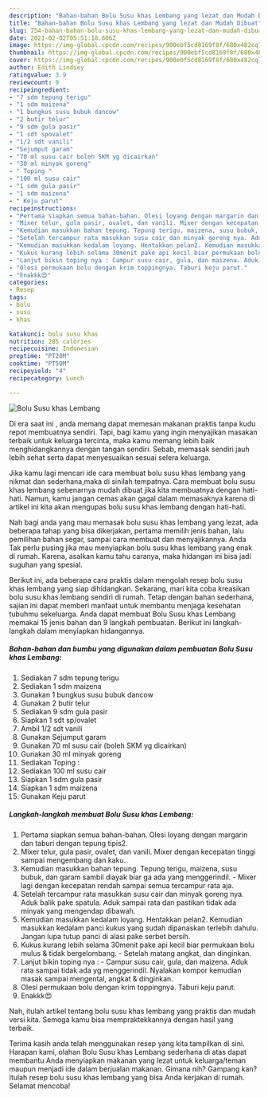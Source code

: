 ```yaml
---
description: "Bahan-bahan Bolu Susu khas Lembang yang lezat dan Mudah Dibuat"
title: "Bahan-bahan Bolu Susu khas Lembang yang lezat dan Mudah Dibuat"
slug: 754-bahan-bahan-bolu-susu-khas-lembang-yang-lezat-dan-mudah-dibuat
date: 2021-02-02T05:51:18.606Z
image: https://img-global.cpcdn.com/recipes/900ebf5cd8169f8f/680x482cq70/bolu-susu-khas-lembang-foto-resep-utama.jpg
thumbnail: https://img-global.cpcdn.com/recipes/900ebf5cd8169f8f/680x482cq70/bolu-susu-khas-lembang-foto-resep-utama.jpg
cover: https://img-global.cpcdn.com/recipes/900ebf5cd8169f8f/680x482cq70/bolu-susu-khas-lembang-foto-resep-utama.jpg
author: Edith Lindsey
ratingvalue: 3.9
reviewcount: 9
recipeingredient:
- "7 sdm tepung terigu"
- "1 sdm maizena"
- "1 bungkus susu bubuk dancow"
- "2 butir telur"
- "9 sdm gula pasir"
- "1 sdt spovalet"
- "1/2 sdt vanili"
- "Sejumput garam"
- "70 ml susu cair boleh SKM yg dicairkan"
- "30 ml minyak goreng"
- " Toping "
- "100 ml susu cair"
- "1 sdm gula pasir"
- "1 sdm maizena"
- " Keju parut"
recipeinstructions:
- "Pertama siapkan semua bahan-bahan. Olesi loyang dengan margarin dan taburi dengan tepung tipis2."
- "Mixer telur, gula pasir, ovalet, dan vanili. Mixer dengan kecepatan tinggi sampai mengembang dan kaku."
- "Kemudian masukkan bahan tepung. Tepung terigu, maizena, susu bubuk, dan garam sambil diayak biar ga ada yang menggerindil. Mixer lagi dengan kecepatan rendah sampai semua tercampur rata aja."
- "Setelah tercampur rata masukkan susu cair dan minyak goreng nya. Aduk balik pake spatula. Aduk sampai rata dan pastikan tidak ada minyak yang mengendap dibawah."
- "Kemudian masukkan kedalam loyang. Hentakkan pelan2. Kemudian masukkan kedalam panci kukus yang sudah dipanaskan terlebih dahulu. Jangan lupa tutup panci di alasi pake serbet bersih."
- "Kukus kurang lebih selama 30menit pake api kecil biar permukaan bolu mulus &amp; tidak bergelombang. Setelah matang angkat, dan dinginkan."
- "Lanjut bikin toping nya : Campur susu cair, gula, dan maizena. Aduk rata sampai tidak ada yg menggerindil. Nyalakan kompor kemudian masak sampai mengental, angkat &amp; dinginkan."
- "Olesi permukaan bolu dengan krim toppingnya. Taburi keju parut."
- "Enakkk😍"
categories:
- Resep
tags:
- bolu
- susu
- khas

katakunci: bolu susu khas 
nutrition: 285 calories
recipecuisine: Indonesian
preptime: "PT28M"
cooktime: "PT50M"
recipeyield: "4"
recipecategory: Lunch

---
```



![Bolu Susu khas Lembang](https://img-global.cpcdn.com/recipes/900ebf5cd8169f8f/680x482cq70/bolu-susu-khas-lembang-foto-resep-utama.jpg)

Di era  saat ini , anda memang dapat memesan makanan praktis tanpa kudu repot membuatnya sendiri. Tapi, bagi kamu yang ingin menyajikan masakan terbaik untuk keluarga tercinta, maka kamu memang lebih baik menghidangkannya dengan tangan sendiri. Sebab, memasak sendiri jauh lebih sehat serta dapat menyesuaikan sesuai selera keluarga.

Jika kamu lagi mencari ide cara membuat bolu susu khas lembang yang nikmat dan sederhana,maka di sinilah tempatnya. Cara membuat bolu susu khas lembang  sebenarnya mudah dibuat jika kita membuatnya dengan hati-hati. Namun, kamu jangan cemas akan gagal dalam memasaknya 
karena di artikel ini kita akan mengupas bolu susu khas lembang dengan hati-hati.  



Nah bagi anda yang mau memasak bolu susu khas lembang yang lezat, ada beberapa tahap yang bisa dikerjakan, pertama memilih jenis bahan, lalu pemilihan bahan segar, sampai cara membuat dan menyajikannya. Anda Tak perlu pusing jika mau menyiapkan bolu susu khas lembang yang enak di rumah. Karena, asalkan kamu  tahu caranya, maka hidangan ini bisa jadi suguhan yang spesial.

Berikut ini, ada beberapa cara praktis  dalam mengolah resep bolu susu khas lembang yang siap dihidangkan. Sekarang, mari kita coba kreasikan bolu susu khas lembang sendiri di rumah. Tetap dengan bahan sederhana, sajian ini dapat memberi manfaat untuk membantu menjaga kesehatan tubuhmu sekeluarga. Anda dapat membuat Bolu Susu khas Lembang memakai 15 jenis bahan dan 9 langkah pembuatan. Berikut ini langkah-langkah dalam menyiapkan hidangannya.

<!--inarticleads1-->

##### Bahan-bahan dan bumbu yang digunakan dalam pembuatan Bolu Susu khas Lembang:

1. Sediakan 7 sdm tepung terigu
1. Sediakan 1 sdm maizena
1. Gunakan 1 bungkus susu bubuk dancow
1. Gunakan 2 butir telur
1. Sediakan 9 sdm gula pasir
1. Siapkan 1 sdt sp/ovalet
1. Ambil 1/2 sdt vanili
1. Gunakan Sejumput garam
1. Gunakan 70 ml susu cair (boleh SKM yg dicairkan)
1. Gunakan 30 ml minyak goreng
1. Sediakan  Toping :
1. Sediakan 100 ml susu cair
1. Siapkan 1 sdm gula pasir
1. Siapkan 1 sdm maizena
1. Gunakan  Keju parut




<!--inarticleads2-->

##### Langkah-langkah membuat Bolu Susu khas Lembang:

1. Pertama siapkan semua bahan-bahan. Olesi loyang dengan margarin dan taburi dengan tepung tipis2.
1. Mixer telur, gula pasir, ovalet, dan vanili. Mixer dengan kecepatan tinggi sampai mengembang dan kaku.
1. Kemudian masukkan bahan tepung. Tepung terigu, maizena, susu bubuk, dan garam sambil diayak biar ga ada yang menggerindil. - Mixer lagi dengan kecepatan rendah sampai semua tercampur rata aja.
1. Setelah tercampur rata masukkan susu cair dan minyak goreng nya. Aduk balik pake spatula. Aduk sampai rata dan pastikan tidak ada minyak yang mengendap dibawah.
1. Kemudian masukkan kedalam loyang. Hentakkan pelan2. Kemudian masukkan kedalam panci kukus yang sudah dipanaskan terlebih dahulu. Jangan lupa tutup panci di alasi pake serbet bersih.
1. Kukus kurang lebih selama 30menit pake api kecil biar permukaan bolu mulus &amp; tidak bergelombang. - Setelah matang angkat, dan dinginkan.
1. Lanjut bikin toping nya : - Campur susu cair, gula, dan maizena. Aduk rata sampai tidak ada yg menggerindil. Nyalakan kompor kemudian masak sampai mengental, angkat &amp; dinginkan.
1. Olesi permukaan bolu dengan krim toppingnya. Taburi keju parut.
1. Enakkk😍




Nah, itulah artikel tentang  bolu susu khas lembang  yang praktis dan mudah versi kita. Semoga kamu bisa mempraktekkannya dengan hasil yang terbaik. 

Terima kasih anda telah menggunakan resep yang kita tampilkan di sini. Harapan kami, olahan  Bolu Susu khas Lembang sederhana di atas dapat membantu Anda menyiapkan makanan yang lezat untuk keluarga/teman maupun menjadi ide dalam berjualan makanan. Gimana nih? Gampang kan? Itulah resep bolu susu khas lembang yang bisa Anda kerjakan di rumah. Selamat mencoba!

